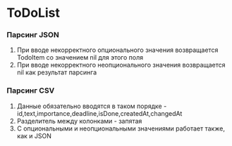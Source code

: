 # ToDoList
### Парсинг JSON 
1) При вводе некорректного опционального значения возвращается TodoItem со значением nil для этого поля 
2) При вводе некорректного неопционального значения возвращается nil как результат парсинга
### Парсинг CSV 
1) Данные обязательно вводятся в таком порядке - id,text,importance,deadline,isDone,createdAt,changedAt
2) Разделитель между колонками - запятая
3) С опциональными и неопциональными значениями работает также, как и JSON
